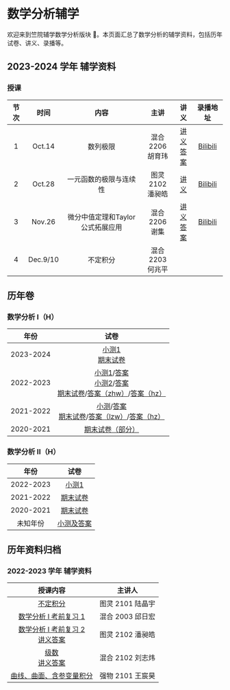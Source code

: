 # 数学分析辅学

欢迎来到竺院辅学数学分析版块 🤗。本页面汇总了数学分析的辅学资料，包括历年试卷、讲义、录播等。

## 2023-2024 学年 辅学资料

### 授课

| 节次 |  时间  |          内容          |       主讲       |                                 讲义                                  |                        录播地址                         |
| :--: | :----: | :--------------------: | :--------------: | :-------------------------------------------------------------------: | :-----------------------------------------------------: |
|  1   | Oct.14 |        数列极限        | 混合 2206 <br /> 胡育玮 |     [讲义](2023-2024/analysis_lecture1_sequence_limits.md)<br />[答案](2023-2024/analysis_lecture1_sequence_limits_answer.pdf)     | [Bilibili](https://www.bilibili.com/video/BV1Qw411c7bM) |
|  2   | Oct.28 | 一元函数的极限与连续性 | 图灵 2102 <br /> 潘昶皓 | [讲义](2023-2024/analysis_lecture2_function.pdf) | [Bilibili](https://www.bilibili.com/video/BV1BM411D7rJ) |
| 3    | Nov.26 | 微分中值定理和Taylor公式拓展应用 | 混合 2206 <br /> 谢集 | [讲义](2023-2024/analysis_lecture3.pdf)<br />[答案](2023-2024/analysis_lecture3_answer.pdf) | [Bilibili](https://www.bilibili.com/video/BV1ij411L7NU/) |
| 4    | Dec.9/10 | 不定积分 | 混合 2203 <br /> 何兆平 | | |

## 历年卷

### 数学分析 I（H）

| 年份 | 试卷 |
| :--: | :--: |
| 2023-2024 | [小测1](analysis1_paper/23test1.pdf) <br />[期末试卷](analysis1_paper/23exam.pdf)|
| 2022-2023 | [小测1](analysis1_paper/22test1.pdf)/[答案](analysis1_paper/22test1_answer.md)<br />[小测2](analysis1_paper/22test2.pdf)/[答案](analysis1_paper/22test2_answer.pdf)<br />[期末试卷](analysis1_paper/22exam.pdf)/[答案（zhw）](analysis1_paper/22exam_answer.pdf)/[答案（hz）](analysis1_paper/22exam_answer_hz.pdf)|
| 2021-2022 | [小测](analysis1_paper/21test.pdf)/[答案](analysis1_paper/21test_answer.pdf)<br />[期末试卷](analysis1_paper/21exam.pdf)/[答案（lzw）](analysis1_paper/21exam_answer.pdf)/[答案（hz）](analysis1_paper/21exam_answer_hz.pdf) |
| 2020-2021 | [期末试卷（部分）](analysis1_paper/20exam.pdf) |

### 数学分析 II（H）

| 年份 | 试卷 |
| :--: | :--: |
| 2022-2023 | [小测1](analysis2_paper/22test1.pdf) | [答案](analysis2_paper/22test1_answer.pdf)<br />[小测2](analysis2_paper/22test2.pdf) | [答案](analysis2_paper/22test2_answer.pdf)<br />[期末试卷](analysis2_paper/22exam.pdf) | [答案](analysis2_paper/22exam_answer.pdf) |
| 2021-2022 | [期末试卷](analysis2_paper/21exam.pdf) | [答案](analysis2_paper/21exam_answer.pdf) |
| 2020-2021 | [期末试卷](analysis2_paper/20exam.pdf) |
| 未知年份 | [小测及答案](analysis2_paper/unknow_test_answer.pdf) |


## 历年资料归档

### 2022-2023 学年 辅学资料

|                                                授课内容                                                |      主讲人      |
| :----------------------------------------------------------------------------------------------------: | :--------------: |
|                                [不定积分](old/indefinite_integral.pdf)                                | 图灵 2101 陆晶宇 |
|                          [数学分析 I 考前复习 1](old/analysis1_review1.pdf)                           | 混合 2003 邱日宏 |
| [数学分析 I 考前复习 2](old/analysis1_review2.pdf) <br> [讲义答案](old/analysis1_review2_answer.pdf) | 图灵 2102 潘昶皓 |
|                    [级数](old/series.pdf) <br> [讲义答案](old/series_answer.pdf)                     | 混合 2102 刘志炜 |
|                     [曲线、曲面、含参变量积分](old/curves_surfaces_integrals.pdf)                     | 强物 2101 王宸昊 |
